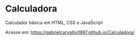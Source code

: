 # Calculadora
Calculador básica em HTML, CSS e JavaScript

Acesse em: https://gabrielcarvalho1997.github.io/Calculadora/
